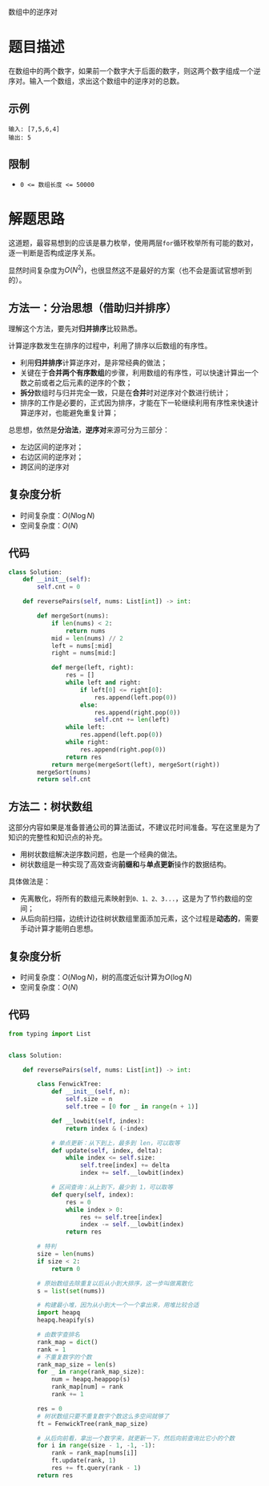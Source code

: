 数组中的逆序对

# 题目描述

在数组中的两个数字，如果前一个数字大于后面的数字，则这两个数字组成一个逆序对。输入一个数组，求出这个数组中的逆序对的总数。

## 示例

```
输入: [7,5,6,4]
输出: 5
```

## 限制

- `0 <= 数组长度 <= 50000`

# 解题思路

这道题，最容易想到的应该是暴力枚举，使用两层`for`循环枚举所有可能的数对，逐一判断是否构成逆序关系。

显然时间复杂度为$O(N^2)$，也很显然这不是最好的方案（也不会是面试官想听到的）。

## 方法一：分治思想（借助归并排序）

理解这个方法，要先对**归并排序**比较熟悉。

计算逆序数发生在排序的过程中，利用了排序以后数组的有序性。

- 利用**归并排序**计算逆序对，是非常经典的做法；
- 关键在于**合并两个有序数组**的步骤，利用数组的有序性，可以快速计算出一个数之前或者之后元素的逆序的个数；
- **拆分**数组时与归并完全一致，只是在**合并**时对逆序对个数进行统计；
- 排序的工作是必要的，正式因为排序，才能在下一轮继续利用有序性来快速计算逆序对，也能避免重复计算；

总思想，依然是**分治法**，**逆序对**来源可分为三部分：

- 左边区间的逆序对；
- 右边区间的逆序对；
- 跨区间的逆序对

## 复杂度分析

- 时间复杂度：$O(N\log N)$
- 空间复杂度：$O(N)$

## 代码

```python
class Solution:
    def __init__(self):
        self.cnt = 0

    def reversePairs(self, nums: List[int]) -> int:

        def mergeSort(nums):
            if len(nums) < 2:
                return nums
            mid = len(nums) // 2
            left = nums[:mid]
            right = nums[mid:]

            def merge(left, right):
                res = []
                while left and right:
                    if left[0] <= right[0]:
                        res.append(left.pop(0))
                    else:
                        res.append(right.pop(0))
                        self.cnt += len(left)
                while left:
                    res.append(left.pop(0))
                while right:
                    res.append(right.pop(0))
                return res
            return merge(mergeSort(left), mergeSort(right))
        mergeSort(nums)
        return self.cnt
```

## 方法二：树状数组

这部分内容如果是准备普通公司的算法面试，不建议花时间准备。写在这里是为了知识的完整性和知识点的补充。

- 用树状数组解决逆序数问题，也是一个经典的做法。
- 树状数组是一种实现了高效查询**前缀和**与**单点更新**操作的数据结构。

具体做法是：

- 先离散化，将所有的数组元素映射到`0、1、2、3...`，这是为了节约数组的空间；
- 从后向前扫描，边统计边往树状数组里面添加元素，这个过程是**动态的**，需要手动计算才能明白思想。

## 复杂度分析

- 时间复杂度：$O(N\log N)$，树的高度近似计算为$O(\log N)$
- 空间复杂度：$O(N)$

## 代码

```python
from typing import List


class Solution:

    def reversePairs(self, nums: List[int]) -> int:

        class FenwickTree:
            def __init__(self, n):
                self.size = n
                self.tree = [0 for _ in range(n + 1)]

            def __lowbit(self, index):
                return index & (-index)

            # 单点更新：从下到上，最多到 len，可以取等
            def update(self, index, delta):
                while index <= self.size:
                    self.tree[index] += delta
                    index += self.__lowbit(index)

            # 区间查询：从上到下，最少到 1，可以取等
            def query(self, index):
                res = 0
                while index > 0:
                    res += self.tree[index]
                    index -= self.__lowbit(index)
                return res

        # 特判
        size = len(nums)
        if size < 2:
            return 0

        # 原始数组去除重复以后从小到大排序，这一步叫做离散化
        s = list(set(nums))

        # 构建最小堆，因为从小到大一个一个拿出来，用堆比较合适
        import heapq
        heapq.heapify(s)

        # 由数字查排名
        rank_map = dict()
        rank = 1
        # 不重复数字的个数
        rank_map_size = len(s)
        for _ in range(rank_map_size):
            num = heapq.heappop(s)
            rank_map[num] = rank
            rank += 1

        res = 0
        # 树状数组只要不重复数字个数这么多空间就够了
        ft = FenwickTree(rank_map_size)

        # 从后向前看，拿出一个数字来，就更新一下，然后向前查询比它小的个数
        for i in range(size - 1, -1, -1):
            rank = rank_map[nums[i]]
            ft.update(rank, 1)
            res += ft.query(rank - 1)
        return res
```

